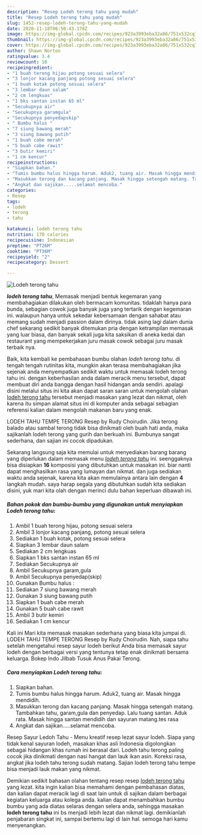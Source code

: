 ```yaml
---
description: "Resep Lodeh terong tahu yang mudah"
title: "Resep Lodeh terong tahu yang mudah"
slug: 1452-resep-lodeh-terong-tahu-yang-mudah
date: 2020-11-18T06:50:43.178Z
image: https://img-global.cpcdn.com/recipes/923a3993eba32a86/751x532cq70/lodeh-terong-tahu-foto-resep-utama.jpg
thumbnail: https://img-global.cpcdn.com/recipes/923a3993eba32a86/751x532cq70/lodeh-terong-tahu-foto-resep-utama.jpg
cover: https://img-global.cpcdn.com/recipes/923a3993eba32a86/751x532cq70/lodeh-terong-tahu-foto-resep-utama.jpg
author: Shawn Norton
ratingvalue: 3.4
reviewcount: 10
recipeingredient:
- "1 buah terong hijau potong sesuai selera"
- "3 lonjor kacang panjang potong sesuai selera"
- "1 buah kotak potong sesuai selera"
- "3 lembar daun salam"
- "2 cm lengkuas"
- "1 bks santan instan 65 ml"
- "Secukupnya air"
- "Secukupnya garamgula"
- "Secukupnya penyedapskip"
- " Bumbu halus "
- "7 siung bawang merah"
- "3 siung bawang putih"
- "1 buah cabe merah"
- "5 buah cabe rawit"
- "3 butir kemiri"
- "1 cm kencur"
recipeinstructions:
- "Siapkan bahan."
- "Tumis bumbu halus hingga harum. Aduk2, tuang air. Masak hingga mendidih."
- "Masukkan terong dan kacang panjang. Masak hingga setengah matang. Tambahkan tahu, garam,gula dan penyedap. Lalu tuang santan. Aduk rata. Masak hingga santan mendidih dan sayuran matang.tes rasa"
- "Angkat dan sajikan.....selamat mencoba."
categories:
- Resep
tags:
- lodeh
- terong
- tahu

katakunci: lodeh terong tahu 
nutrition: 170 calories
recipecuisine: Indonesian
preptime: "PT26M"
cooktime: "PT36M"
recipeyield: "2"
recipecategory: Dessert

---
```



![Lodeh terong tahu](https://img-global.cpcdn.com/recipes/923a3993eba32a86/751x532cq70/lodeh-terong-tahu-foto-resep-utama.jpg)

<b><i>lodeh terong tahu</i></b>, Memasak menjadi bentuk kegemaran yang membahagiakan dilakukan oleh bermacam komunitas. tidaklah hanya para bunda, sebagian cowok juga banyak juga yang tertarik dengan kegemaran ini. walaupun hanya untuk sekedar kebersamaan dengan sahabat atau memang sudah menjadi passion dalam dirinya. tidak asing lagi dalam dunia chef sekarang sedikit banyak ditemukan pria dengan ketrampilan memasak yang luar biasa, dan banyak sekali juga kita saksikan di aneka kedai dan restaurant yang mempekerjakan juru masak cowok sebagai juru masak terbaik nya.

Baik, kita kembali ke pembahasan bumbu olahan <i>lodeh terong tahu</i>. di tengah tengah rutinitas kita, mungkin akan terasa membahagiakan jika sejenak anda menyempatkan sedikit waktu untuk memasak lodeh terong tahu ini. dengan keberhasilan anda dalam meracik menu tersebut, dapat membuat diri anda bangga dengan hasil hidangan anda sendiri. apalagi disini melalui situs ini kita akan dapat saran saran untuk mengolah olahan <u>lodeh terong tahu</u> tersebut menjadi masakan yang lezat dan nikmat, oleh karena itu simpan alamat situs ini di komputer anda sebagai sebagian referensi kalian dalam mengolah makanan baru yang enak.

LODEH TAHU TEMPE TERONG Resep by Rudy Choirudin. Jika terong balado atau sambal terong tidak bisa dinikmati oleh buah hati anda, maka sajikanlah lodeh terong yang gurih dan berkuah ini. Bumbunya sangat sederhana, dan sajian ini cocok dipadukan.


Sekarang langsung saja kita memulai untuk menyediakan barang barang yang diperlukan dalam memasak menu <u><i>lodeh terong tahu</i></u> ini. seenggaknya bisa disiapkan <b>16</b> komposisi yang dibutuhkan untuk masakan ini. biar nanti dapat menghasilkan rasa yang lumayan dan nikmat. dan juga sediakan waktu anda sejenak, karena kita akan memulainya antara lain dengan <b>4</b> langkah mudah. saya harap segala yang dibutuhkan sudah kita sediakan disini, yuk mari kita olah dengan merinci dulu bahan keperluan dibawah ini.

<!--inarticleads1-->

##### Bahan pokok dan bumbu-bumbu yang digunakan untuk menyiapkan Lodeh terong tahu:

1. Ambil 1 buah terong hijau, potong sesuai selera
1. Ambil 3 lonjor kacang panjang, potong sesuai selera
1. Sediakan 1 buah kotak, potong sesuai selera
1. Siapkan 3 lembar daun salam
1. Sediakan 2 cm lengkuas
1. Siapkan 1 bks santan instan 65 ml
1. Sediakan Secukupnya air
1. Ambil Secukupnya garam,gula
1. Ambil Secukupnya penyedap(skip)
1. Gunakan  Bumbu halus :
1. Sediakan 7 siung bawang merah
1. Gunakan 3 siung bawang putih
1. Siapkan 1 buah cabe merah
1. Gunakan 5 buah cabe rawit
1. Ambil 3 butir kemiri
1. Sediakan 1 cm kencur


Kali ini Mari kita memasak masakan sederhana yang biasa kita jumpai di. LODEH TAHU TEMPE TERONG Resep by Rudy Choirudin. Nah, siapa tahu setelah mengetahui resep sayur lodeh berikut Anda bisa memasak sayur lodeh dengan berbagai versi yang tentunya tetap enak dinikmati bersama keluarga. Bokep Indo Jilbab Tusuk Anus Pakai Terong. 

<!--inarticleads2-->

##### Cara menyiapkan Lodeh terong tahu:

1. Siapkan bahan.
1. Tumis bumbu halus hingga harum. Aduk2, tuang air. Masak hingga mendidih.
1. Masukkan terong dan kacang panjang. Masak hingga setengah matang. Tambahkan tahu, garam,gula dan penyedap. Lalu tuang santan. Aduk rata. Masak hingga santan mendidih dan sayuran matang.tes rasa
1. Angkat dan sajikan.....selamat mencoba.


Resep Sayur Ledoh Tahu - Menu kreatif resep lezat sayur lodeh. Siapa yang tidak kenal sayuran lodeh, masakan khas asli Indonesia digolongkan sebagai hidangan khas rumah ini berasal dari. Lodeh tahu terong paling cocok jika dinikmati dengan nasi hangat dan lauk ikan asin. Koreksi rasa, angkat jika lodeh tahu terong sudah matang. Sajian lodeh terong tahu tempe bisa menjadi lauk makan yang nikmat. 

Demikian sedikit bahasan olahan tentang resep resep <u>lodeh terong tahu</u> yang lezat. kita ingin kalian bisa memahami dengan pembahasan diatas, dan kalian dapat meracik lagi di saat lain untuk di sajikan dalam berbagai kegiatan keluarga atau kolega anda. kalian dapat menambahkan bumbu bumbu yang ada diatas selaras dengan selera anda, sehingga masakan <b>lodeh terong tahu</b> ini bs menjadi lebih lezat dan nikmat lagi. demikianlah penjabaran singkat ini, sampai bertemu lagi di lain hal. semoga hari kamu menyenangkan.
